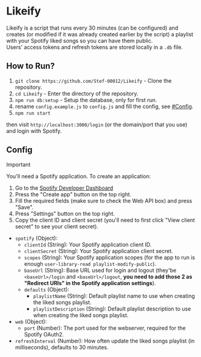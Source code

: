 # Likeify

Likeify is a script that runs every 30 minutes (can be configured) and creates (or modified if it was already created earlier by the script) a playlist with your Spotify liked songs so you can have them public.<br />
Users' access tokens and refresh tokens are stored locally in a `.db` file.

## How to Run?

1. `git clone https://github.com/Stef-00012/Likeify` - Clone the repository.
2. `cd Likeify` - Enter the directory of the repository.
3. `npm run db:setup` - Setup the database, only for first run.
4. rename `config.example.js` to `config.js` and fill the config, see [#Config](https://github.com/Stef-00012/Likeify#config).
5. `npm run start`

then visit `http://localhost:3000/login` (or the domain/port that you use) and login with Spotify.

## Config

> [!IMPORTANT]
> You'll need a Spotify application.
> To create an application:
> 1. Go to the [Spotify Developer Dashboard](https://developer.spotify.com/dashboard)
> 2. Press the "Create app" button on the top right.
> 3. Fill the required fields (make sure to check the Web API box) and press "Save".
> 4. Press "Settings" button on the top right.
> 5. Copy the client ID and client secret (you'll need to first click "View client secret" to see your client secret).

- `spotify` (Object):
    - `clientId` (String): Your Spotify application client ID.
    - `clientSecret` (String): Your Spotify application client secret.
    - `scopes` (String): Your Spotify application scopes (for the app to run is enough `user-library-read playlist-modify-public`).
    - `baseUrl` (String): Base URL used for login and logout (they'be `<baseUrl>/login` and `<baseUrl>/logout`, **you need to add those 2 as "Redirect URIs" in the Spotify application settings**).
    - `defaults` (Object):
        - `playlistName` (String): Default playlist name to use when creating the liked songs playlist.
        - `playlistDescription` (String): Default playlist description to use when creating the liked songs playlist.
- `web` (Object):
    - `port` (Number): The port used for the webserver, required for the Spotify OAuth2.
- `refreshInterval` (Number): How often update the liked songs playlist (in milliseconds), defaults to 30 minutes.

